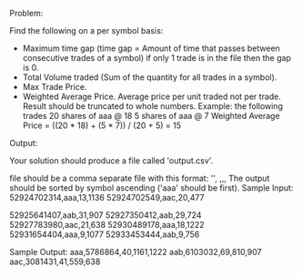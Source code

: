 Problem:

Find the following on a per symbol basis:
- Maximum time gap
  (time gap = Amount of time that passes between consecutive trades of a symbol)
  if only 1 trade is in the file then the gap is 0.
- Total Volume traded (Sum of the quantity for all trades in a symbol).
- Max Trade Price.
- Weighted Average Price.  Average price per unit traded not per trade.
  Result should be truncated to whole numbers.
  Example: the following trades
	20 shares of aaa @ 18
	5 shares of aaa @ 7
	Weighted Average Price = ((20 * 18) + (5 * 7)) / (20 + 5) = 15

Output:

Your solution should produce a file called 'output.csv'.

file should be a comma separate file with this format:
'<symbol>', <MaxTimeGap>,<Volume>,<WeightedAveragePrice>,<MaxPrice>
The output should be sorted by symbol ascending ('aaa' should be first).
Sample Input:
52924702314,aaa,13,1136
52924702549,aac,20,477

52925641407,aab,31,907
52927350412,aab,29,724
52927783980,aac,21,638
52930489178,aaa,18,1222
52931654404,aaa,9,1077
52933453444,aab,9,756

Sample Output:
aaa,5786864,40,1161,1222
aab,6103032,69,810,907
aac,3081431,41,559,638
